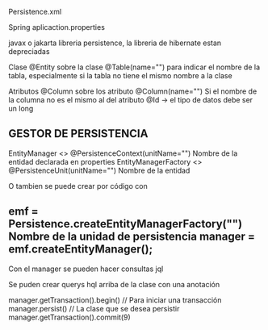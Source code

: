 Persistence.xml 

Spring aplicaction.properties

javax o jakarta libreria persistence, la libreria de hibernate estan depreciadas

Clase
@Entity sobre la clase
@Table(name="<name>") para indicar el nombre de la tabla, especialmente si la tabla no tiene el mismo nombre a la clase

Atributos
@Column sobre los atributo 
@Column(name="<name>") Si el nombre de la columna no es el mismo al del atributo
@Id -> el tipo de datos debe ser un long



GESTOR DE PERSISTENCIA
---
EntityManager <<interface>>
@PersistenceContext(unitName="<name>") Nombre de la entidad declarada en properties
EntityManagerFactory <<interface>>
@PersistenceUnit(unitName="<name>") Nombre de la entidad

O tambien se puede crear por código con

emf = Persistence.createEntityManagerFactory("<name>") Nombre de la unidad de persistencia
manager = emf.createEntityManager();
---

Con el manager se pueden hacer consultas jql

Se puden crear querys hql arriba de la clase con una anotación


manager.getTransaction().begin() // Para iniciar una transacción
manager.persist(<persist>) // La clase que se desea persistir
manager.getTransaction().commit(9)